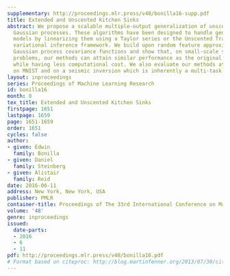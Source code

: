 ```yaml
---
supplementary: http://proceedings.mlr.press/v48/bonilla16-supp.pdf
title: Extended and Unscented Kitchen Sinks
abstract: We propose a scalable multiple-output generalization of unscented and extended
  Gaussian processes. These algorithms have been designed to handle general likelihood
  models by linearizing them using a Taylor series or the Unscented Transform in a
  variational inference framework. We build upon random feature approximations of
  Gaussian process covariance functions and show that, on small-scale single-task
  problems, our methods can attain similar performance as the original algorithms
  while having less computational cost. We also evaluate our methods at a larger scale
  on MNIST and on a seismic inversion which is inherently a multi-task problem.
layout: inproceedings
series: Proceedings of Machine Learning Research
id: bonilla16
month: 0
tex_title: Extended and Unscented Kitchen Sinks
firstpage: 1651
lastpage: 1659
page: 1651-1659
order: 1651
cycles: false
author:
- given: Edwin
  family: Bonilla
- given: Daniel
  family: Steinberg
- given: Alistair
  family: Reid
date: 2016-06-11
address: New York, New York, USA
publisher: PMLR
container-title: Proceedings of The 33rd International Conference on Machine Learning
volume: '48'
genre: inproceedings
issued:
  date-parts:
  - 2016
  - 6
  - 11
pdf: http://proceedings.mlr.press/v48/bonilla16.pdf
# Format based on citeproc: http://blog.martinfenner.org/2013/07/30/citeproc-yaml-for-bibliographies/
---
```

